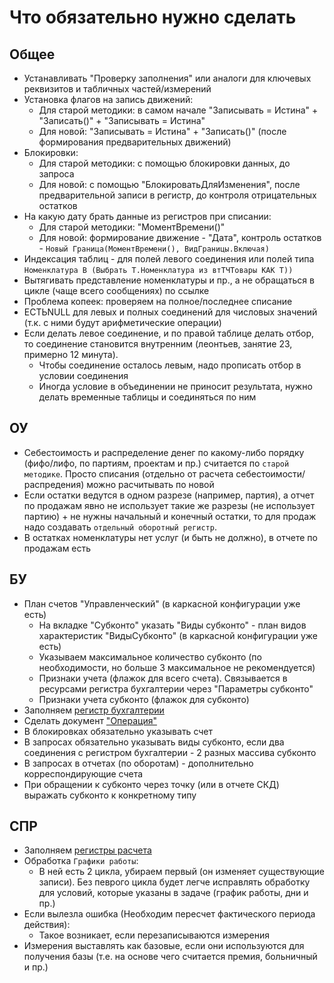 # Что обязательно нужно сделать


## Общее

- Устанавливать "Проверку заполнения" или аналоги для ключевых реквизитов и табличных частей/измерений
- Установка флагов на запись движений:
    - Для старой методики: в самом начале "Записывать = Истина" + "Записать()" + "Записывать = Истина"
    - Для новой: "Записывать = Истина" + "Записать()" (после формирования предварительных движений)
- Блокировки:
    - Для старой методики: с помощью блокировки данных, до запроса
    - Для новой: с помощью "БлокироватьДляИзменения", после предварительной записи в регистр, до контроля отрицательных остатков
- На какую дату брать данные из регистров при списании:
    - Для старой методики: "МоментВремени()"
    - Для новой: формирование движение - "Дата", контроль остатков - `Новый Граница(МоментВремени(), ВидГраницы.Включая)`
- Индексация таблиц - для полей левого соединения или полей типа `Номенклатура В (Выбрать Т.Номенклатура из втТЧТовары КАК Т))`
- Вытягивать представление номенклатуры и пр., а не обращаться в цикле (чаще всего сообщениях) по ссылке
- Проблема копеек: проверяем на полное/последнее списание
- ЕСТЬNULL для левых и полных соединений для числовых значений (т.к. с ними будут арифметические операции)
- Если делать левое соединение, и по правой таблице делать отбор, то соединение становится внутренним (леонтьев, занятие 23, примерно 12 минута). 
    - Чтобы соединение осталось левым, надо прописать отбор в условии соединения
    - Иногда условие в объединении не приносит результата, нужно делать временные таблицы и соединяться по ним


## ОУ

- Себестоимость и распределение денег по какому-либо порядку (фифо/лифо, по партиям, проектам и пр.) считается по `старой методике`. Просто списания (отдельно от расчета себестоимости/распредения) можно расчитывать по новой
- Если остатки ведутся в одном разрезе (например, партия), а отчет по продажам явно не использует такие же разрезы (не использует партию) + не нужны начальный и конечный остатки, то для продаж надо создавать `отдельный оборотный регистр`.
- В остатках номенклатуры нет услуг (и быть не должно), в отчете по продажам есть


## БУ

- План счетов "Управленческий" (в каркасной конфигурации уже есть)
    - На вкладке "Субконто" указать "Виды субконто" - план видов характеристик "ВидыСубконто" (в каркасной конфигурации уже есть)
    - Указываем максимальное количество субконто (по необходимости, но больше 3 максимальное не рекомендуется)
    - Признаки учета (флажок для всего счета). Связывается в ресурсами регистра бухгалтерии через "Параметры субконто"
    - Признаки учета субконто (флажок для субконто)
- Заполняем [регистр бухгалтерии](/05%20как%20заполнить%20регистр%20бухгалтерии.md)
- Сделать документ ["Операция"](/04%20как%20создать%20документ%20Операция%20или%20ее%20аналоги.md)
- В блокировках обязательно указывать счет
- В запросах обязательно указывать виды субконто, если два соединения с регистром бухгалтерии - 2 разных массива субконто
- В запросах в отчетах (по оборотам) - дополнительно корреспондирующие счета
- При обращении к субконто через точку (или в отчете СКД) выражать субконто к конкретному типу


## СПР

- Заполняем [регистры расчета](/06%20как%20заполнить%20планы%20и%20регистры%20расчета.md)
- Обработка `Графики работы`:
    - В ней есть 2 цикла, убираем первый (он изменяет существующие записи). Без певрого цикла будет легче исправлять обработку для условий, которые указаны в задаче (график работы, дни и пр.)
- Если вылезла ошибка (Необходим пересчет фактического периода действия):
    - Такое возникает, если перезаписываются измерения
- Измерения выставлять как базовые, если они используются для получения базы (т.е. на основе чего считается премия, больничный и пр.) 
